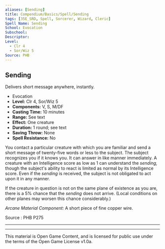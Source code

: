 ```yaml
---
aliases: [Sending]
title: Compendium/Basics/Spell/Sending
tags: [35E_SRD, Spell, Sorcerer, Wizard, Cleric]
Spell Name: Sending
School: Evocation
Subschool: 
Descriptor: 
Level:
  - Clr 4
  - Sor/Wiz 5
Source: PHB
---
```



## Sending

Delivers short message anywhere, instantly.

*   Evocation
*   **Level:** Clr 4, Sor/Wiz 5
*   **Components:** V, S, M/DF
*   **Casting Time:** 10 minutes
*   **Range:** See text
*   **Effect:** One creature
*   **Duration:** 1 round; see text
*   **Saving Throw:** None
*   **Spell Resistance:** No

<p>You contact a particular creature with which you are familiar and send a short message of twenty-five words or less to the subject. The subject recognizes you if it knows you. It can answer in like manner immediately. A creature with an Intelligence score as low as 1 can understand the <i>sending,</i> though the subject's ability to react is limited as normal by its Intelligence score. Even if the <i>sending</i> is received, the subject is not obligated to act upon it in any manner.</p><p>If the creature in question is not on the same plane of existence as you are, there is a 5% chance that the <i>sending</i> does not arrive. (Local conditions on other planes may worsen this chance considerably.)</p><p><i>Arcane Material Component:</i> A short piece of fine copper wire.</p>

Source : PHB P275

---

---

This material is Open Game Content, and is licensed for public use under
the terms of the Open Game License v1.0a.

